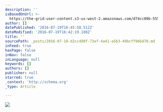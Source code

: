 ```yaml
---
description: ''
isBasedOnUrl: >-
  https://the-grid-user-content.s3-us-west-2.amazonaws.com/d74cc09b-555e-41b1-8985-05be520e9df1.jpg
author: []
datePublished: '2016-07-19T16:45:58.512Z'
dateModified: '2016-07-19T16:42:19.108Z'
title: ''
sourcePath: _posts/2016-07-18-d2cc490f-73ef-4a41-a563-49bcff966d70.md
inFeed: true
hasPage: false
inNav: false
inLanguage: null
keywords: []
authors: []
publisher: null
starred: true
_context: 'http://schema.org'
_type: Article

---
```

![](https://the-grid-user-content.s3-us-west-2.amazonaws.com/d74cc09b-555e-41b1-8985-05be520e9df1.jpg)